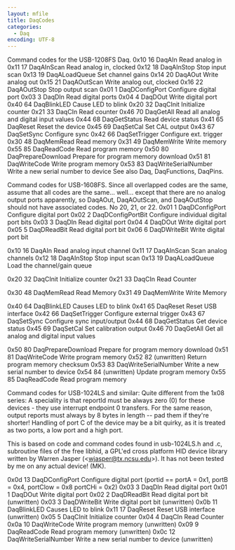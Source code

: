 ```yaml
---
layout: mfile
title: DaqCodes
categories:
  - Daq
encoding: UTF-8
---
```


Command codes for the USB-1208FS Daq.
0x10    16  DaqAIn                  Read analog in
0x11    17  DaqAInScan              Read analog in, clocked
0x12    18  DaqAInStop              Stop input scan
0x13    19  DaqALoadQueue           Set channel gains
0x14    20  DaqAOut                 Write analog out
0x15    21  DaqAOutScan             Write analog out, clocked
0x16    22  DaqAOutStop             Stop output scan
0x01     1  DaqDConfigPort          Configure digital port
0x03     3  DaqDIn                  Read digital ports
0x04     4  DaqDOut                 Write digital port
0x40    64  DaqBlinkLED             Cause LED to blink
0x20    32  DaqCInit                Initialize counter
0x21    33  DaqCIn                  Read counter
0x46    70  DaqGetAll               Read all analog and digital input values
0x44    68  DaqGetStatus            Read device status
0x41    65  DaqReset                Reset the device
0x45    69  DaqSetCal               Set CAL output
0x43    67  DaqSetSync              Configure sync
0x42    66  DaqSetTrigger           Configure ext. trigger
0x30    48  DaqMemRead              Read memory
0x31    49  DaqMemWrite             Write memory
0x55    85  DaqReadCode             Read program memory
0x50    80  DaqPrepareDownload      Prepare for program memory download
0x51    81  DaqWriteCode            Write program memory
0x53    83  DaqWriteSerialNumber    Write a new serial number to device
See also Daq, DaqFunctions, DaqPins.



Command codes for USB-1608FS.  Since all overlapped codes are the same,
assume that all codes are the same...  well... except that there are no
analog output ports apparently, so DaqAOut, DaqAOutScan, and DaqAOutStop
should not have associated codes.  No 20, 21, or 22.
0x01    1   DaqDConfigPort        Configure digital port
0x02    2   DaqDConfigPortBit     Configure individual digital port bits
0x03    3   DaqDIn                Read digital port
0x04    4   DaqDOut               Write digital port
0x05    5   DaqDReadBit           Read digital port bit
0x06    6   DaqDWriteBit          Write digital port bit

0x10   16   DaqAIn                Read analog input channel
0x11   17   DaqAInScan            Scan analog channels
0x12     18   DaqAInStop            Stop input scan
0x13     19   DaqALoadQueue         Load the channel/gain queue

0x20     32   DaqCInit              Initialize counter
0x21     33   DaqCIn                Read Counter

0x30     48   DaqMemRead            Read Memory
0x31     49   DaqMemWrite           Write Memory

0x40     64   DaqBlinkLED           Causes LED to blink
0x41     65   DaqReset              Reset USB interface
0x42     66   DaqSetTrigger         Configure external trigger
0x43     67   DaqSetSync            Configure sync input/output
0x44     68   DaqGetStatus          Get device status
0x45     69   DaqSetCal             Set calibration output
0x46     70   DaqGetAll             Get all analog and digital input values

0x50     80   DaqPrepareDownload    Prepare for program memory download
0x51     81   DaqWriteCode          Write program memory
0x52     82   (unwritten)           Return program memory checksum
0x53     83   DaqWriteSerialNumber  Write a new serial number to device
0x54     84   (unwritten)           Update program memory
0x55     85   DaqReadCode           Read program memory



Command codes for USB-1024LS and similar: Quite different from the 1x08
series: A speciality is that reportId must be always zero (0) for these
devices - they use interrupt endpoint 0 transfers. For the same reason,
output reports must always by 8 bytes in length -- pad them if they're
shorter! Handling of port C of the device may be a bit quirky, as it is
treated as two ports, a low port and a high port.

This is based on code and command codes found in usb-1024LS.h and .c,
subroutine files of the free libhid, a GPL'ed cross platform HID device
library written by Warren Jasper (\<wjasper@tx.ncsu.edu\>). It has not been
tested by me on any actual device! (MK).

0x0d   13   DaqDConfigPort        Configure digital port (portid == portA = 0x1, portB = 0x4, portClow = 0x8 portCHi = 0x2)
0x03    3   DaqDIn                Read digital port
0x01    1   DaqDOut               Write digital port
0x02    2   DaqDReadBit           Read digital port bit    (unwritten)
0x03    3   DaqDWriteBit          Write digital port bit   (unwritten)
0x0b     11   DaqBlinkLED           Causes LED to blink
0x11     17   DaqReset              Reset USB interface      (unwritten)
0x05      5   DaqCInit              Initialize counter
0x04      4   DaqCIn                Read Counter
0x0a     10   DaqWriteCode          Write program memory     (unwritten)
0x09      9   DaqReadCode           Read program memory      (unwritten)
0x0c     12   DaqWriteSerialNumber  Write a new serial number to device (unwritten)